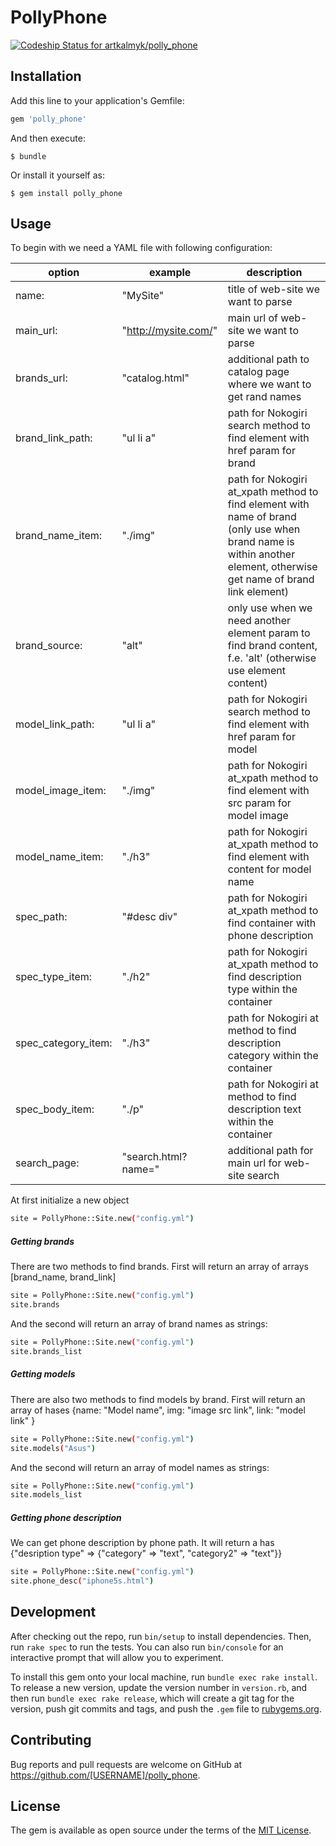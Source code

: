 # PollyPhone

[ ![Codeship Status for artkalmyk/polly_phone](https://codeship.com/projects/195b0a00-2b6e-0134-368a-06ed2d662211/status?branch=master)](https://codeship.com/projects/163157)

## Installation

Add this line to your application's Gemfile:

```ruby
gem 'polly_phone'
```

And then execute:

    $ bundle

Or install it yourself as:

    $ gem install polly_phone

## Usage

To begin with we need a YAML file with following configuration:

| option | example |  description |
| --------|---------|-------|
| name: | "MySite" |  title of web-site we want to parse |
| main_url: |  "http://mysite.com/" |  main url of web-site we want to parse |
| brands_url: | "catalog.html"  |  additional path to catalog page where we want to get rand names |
| brand_link_path: | "ul li a" |  path for Nokogiri search method to find element with href param for brand |
| brand_name_item: |  "./img" |  path for Nokogiri at_xpath method to find element with name of brand (only use when brand name is within another element, otherwise get name of brand link element) |
| brand_source: | "alt"  |  only use when we need another element param to find brand content, f.e. 'alt' (otherwise use element content) |
| model_link_path: | "ul li a" |  path for Nokogiri search method to find element with href param for model |
| model_image_item: |  "./img" |  path for Nokogiri at_xpath method to find element with src param for model image |
| model_name_item: | "./h3"  |  path for Nokogiri at_xpath method to find element with content for model name |
| spec_path: | "#desc div" |  path for Nokogiri at_xpath method to find container with phone description |
| spec_type_item: | "./h2" |  path for Nokogiri at_xpath method to find description type within the container |
| spec_category_item: |  "./h3" |  path for Nokogiri at method to find description category within the container |
| spec_body_item: | "./p"  |  path for Nokogiri at method to find description text within the container |
| search_page: | "search.html?name=" |  additional path for main url for web-site search |

At first initialize a new object
```sh
site = PollyPhone::Site.new("config.yml")
```
##### Getting brands

There are two methods to find brands.
First will return an array of arrays [brand_name, brand_link]

```sh
site = PollyPhone::Site.new("config.yml")
site.brands
```
And the second will return an array of brand names as strings:

```sh
site = PollyPhone::Site.new("config.yml")
site.brands_list
```

##### Getting models

There are also two methods to find models by brand.
First will return an array of hases {name: "Model name", img: "image src link", link: "model link" }

```sh
site = PollyPhone::Site.new("config.yml")
site.models("Asus")
```
And the second will return an array of model names as strings:

```sh
site = PollyPhone::Site.new("config.yml")
site.models_list
```

##### Getting phone description

We can get phone description by phone path. It will return a has {"desription type" => {"category" => "text", "category2" => "text"}}

```sh
site = PollyPhone::Site.new("config.yml")
site.phone_desc("iphone5s.html")
```

## Development

After checking out the repo, run `bin/setup` to install dependencies. Then, run `rake spec` to run the tests. You can also run `bin/console` for an interactive prompt that will allow you to experiment.

To install this gem onto your local machine, run `bundle exec rake install`. To release a new version, update the version number in `version.rb`, and then run `bundle exec rake release`, which will create a git tag for the version, push git commits and tags, and push the `.gem` file to [rubygems.org](https://rubygems.org).

## Contributing

Bug reports and pull requests are welcome on GitHub at https://github.com/[USERNAME]/polly_phone.


## License

The gem is available as open source under the terms of the [MIT License](http://opensource.org/licenses/MIT).

